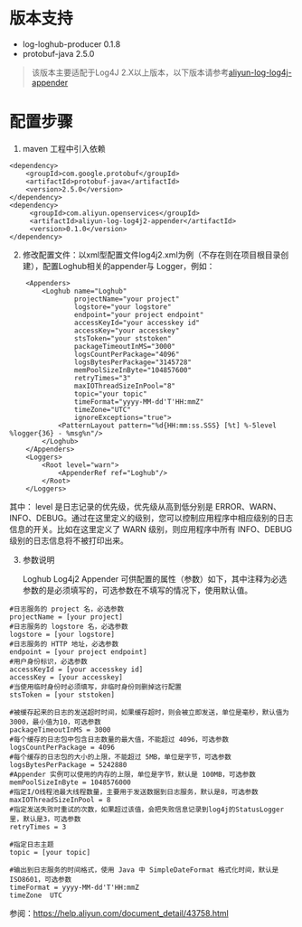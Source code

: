 # 版本支持

- log-loghub-producer 0.1.8
- protobuf-java 2.5.0

 > 该版本主要适配于Log4J 2.X以上版本，以下版本请参考[aliyun-log-log4j-appender](https://github.com/aliyun/aliyun-log-log4j-appender)


# 配置步骤

1. maven 工程中引入依赖

```
<dependency>
    <groupId>com.google.protobuf</groupId>
    <artifactId>protobuf-java</artifactId>
    <version>2.5.0</version>
</dependency>
<dependency>
     <groupId>com.aliyun.openservices</groupId>
     <artifactId>aliyun-log-log4j2-appender</artifactId>
     <version>0.1.0</version>
</dependency>
```
2. 修改配置文件：以xml型配置文件log4j2.xml为例（不存在则在项目根目录创建），配置Loghub相关的appender与 Logger，例如：

```
    <Appenders>
        <Loghub name="Loghub"
                projectName="your project"
                logstore="your logstore"
                endpoint="your project endpoint"
                accessKeyId="your accesskey id"
                accessKey="your accesskey"
                stsToken="your ststoken"
                packageTimeoutInMS="3000"
                logsCountPerPackage="4096"
                logsBytesPerPackage="3145728"
                memPoolSizeInByte="104857600"
                retryTimes="3"
                maxIOThreadSizeInPool="8"
                topic="your topic"
                timeFormat="yyyy-MM-dd'T'HH:mmZ"
                timeZone="UTC"
                ignoreExceptions="true">
            <PatternLayout pattern="%d{HH:mm:ss.SSS} [%t] %-5level %logger{36} - %msg%n"/>
        </Loghub>
    </Appenders>
    <Loggers>
        <Root level="warn">
            <AppenderRef ref="Loghub"/>
        </Root>
    </Loggers>
```
其中：
level 是日志记录的优先级，优先级从高到低分别是 ERROR、WARN、INFO、DEBUG。通过在这里定义的级别，您可以控制应用程序中相应级别的日志信息的开关。比如在这里定义了 WARN 级别，则应用程序中所有 INFO、DEBUG
级别的日志信息将不被打印出来。

3. 参数说明

   Loghub Log4j2 Appender 可供配置的属性（参数）如下，其中注释为必选参数的是必须填写的，可选参数在不填写的情况下，使用默认值。

```
#日志服务的 project 名，必选参数
projectName = [your project]
#日志服务的 logstore 名，必选参数
logstore = [your logstore]
#日志服务的 HTTP 地址，必选参数
endpoint = [your project endpoint]
#用户身份标识，必选参数
accessKeyId = [your accesskey id]
accessKey = [your accesskey]
#当使用临时身份时必须填写，非临时身份则删掉这行配置
stsToken = [your ststoken]

#被缓存起来的日志的发送超时时间，如果缓存超时，则会被立即发送，单位是毫秒，默认值为3000，最小值为10，可选参数
packageTimeoutInMS = 3000
#每个缓存的日志包中包含日志数量的最大值，不能超过 4096，可选参数
logsCountPerPackage = 4096
#每个缓存的日志包的大小的上限，不能超过 5MB，单位是字节，可选参数
logsBytesPerPackage = 5242880
#Appender 实例可以使用的内存的上限，单位是字节，默认是 100MB，可选参数
memPoolSizeInByte = 1048576000
#指定I/O线程池最大线程数量，主要用于发送数据到日志服务，默认是8，可选参数
maxIOThreadSizeInPool = 8
#指定发送失败时重试的次数，如果超过该值，会把失败信息记录到log4j的StatusLogger里，默认是3，可选参数
retryTimes = 3

#指定日志主题
topic = [your topic]

#输出到日志服务的时间格式，使用 Java 中 SimpleDateFormat 格式化时间，默认是 ISO8601，可选参数
timeFormat = yyyy-MM-dd'T'HH:mmZ
timeZone  UTC
```
参阅：https://help.aliyun.com/document_detail/43758.html
